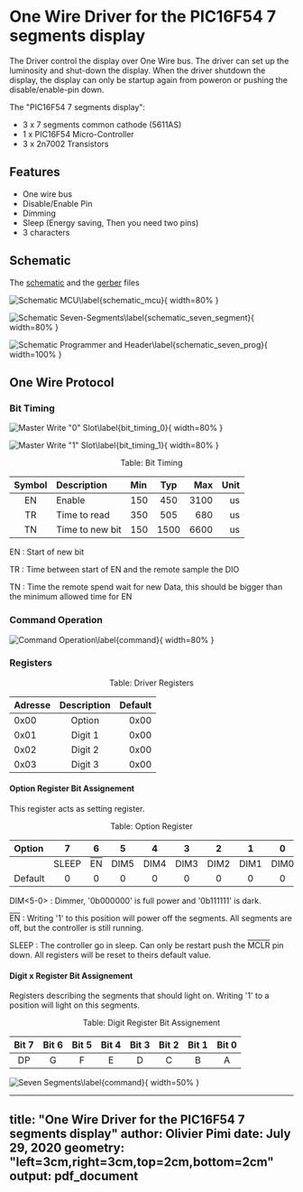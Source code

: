  
# One Wire Driver for the PIC16F54 7 segments display

The Driver control the display over One Wire bus. The driver can set up the luminosity and shut-down the display. When the driver shutdown the display, the display can only be startup again from poweron or pushing the disable/enable-pin down. 

The "PIC16F54 7 segments display":

- 3 x 7 segments common cathode (5611AS)
- 1 x PIC16F54 Micro-Controller
- 3 x 2n7002 Transistors

## Features

- One wire bus
- Disable/Enable Pin
- Dimming
- Sleep (Energy saving, Then you need two pins) 
- 3 characters

## Schematic

The [schematic](documents/images/pic16f54-7-segments-display-schematic.pdf) and the [gerber](documents/gerber.zip) files

![Schematic MCU\label{schematic_mcu}](documents/images/schematic_mcu.png){ width=80% }

![Schematic Seven-Segments\label{schematic_seven_segment}](documents/images/schematic_seven_segment.png){ width=80% }

![Schematic Programmer and Header\label{schematic_seven_prog}](documents/images/schematic_seven_prog.png){ width=100% }

## One Wire Protocol

### Bit Timing

![Master Write "0" Slot\label{bit_timing_0}](documents/images/bit_timing_0.png){ width=80% }

![Master Write "1" Slot\label{bit_timing_1}](documents/images/bit_timing_1.png){ width=80% }

<center>
Table: Bit Timing

| Symbol | Description | Min | Typ | Max | Unit |
|:---:|:---|:---|:---:|---:|---:|
| EN | Enable | 150 | 450 | 3100 | us |
| TR | Time to read | 350 | 505 | 680 | us |
| TN | Time to new bit | 150| 1500 | 6600 | us |  

</center>

EN
: Start of new bit

TR
: Time between start of EN and the remote sample the DIO

TN
: Time the remote spend wait for new Data, this should be bigger than the minimum allowed time for EN

### Command Operation


![Command Operation\label{command}](documents/images/command.png){ width=80% }

### Registers

<center>

Table: Driver Registers

| Adresse | Description | Default |
|:--------|:-----------:|--------:|
| 0x00 | Option | 0x00 |
| 0x01 | Digit 1 | 0x00 |
| 0x02 | Digit 2 | 0x00 |
| 0x03 | Digit 3 | 0x00 |

</center>

#### Option Register Bit Assignement

This register acts as setting register.

<center>

Table: Option Register 

| Option | 7 | 6 | 5 | 4 | 3 | 2 | 1 | 0 |
|:---|:-----:|:-----:|:-----:|:-----:|:-----:|:-----:|:-----:|:-----:|
| | SLEEP | <t style="text-decoration:overline">EN</t> | DIM5  | DIM4  | DIM3  | DIM2  | DIM1  | DIM0  |
| Default | 0 | 0 | 0 | 0 | 0 | 0 | 0 | 0 |

</center>

DIM<5-0>
: Dimmer, '0b000000' is full power and '0b111111' is dark.

<t style="text-decoration:overline">EN</t>
: Writing '1' to this position will power off the segments. All segments are off, but the controller is still running.
 
SLEEP
: The controller go in sleep. Can only be restart push the <t style="text-decoration:overline">MCLR</t> pin down. All registers will be reset to theirs default value. 

<!-- <img src="https://render.githubusercontent.com/render/math?math=e^{i \pi} = -1"> -->

#### Digit x Register Bit Assignement

Registers describing the segments that should light on. Writing '1' to a position will light on this segments. 

<center>

Table: Digit Register Bit Assignement

| Bit 7 | Bit 6 | Bit 5 | Bit 4 | Bit 3 | Bit 2 | Bit 1 | Bit 0 |
|:-----:|:-----:|:-----:|:-----:|:-----:|:-----:|:-----:|:-----:|
| DP    | G     | F  | E | D | C | B | A |

</center>

![Seven Segments\label{command}](documents/images/seven_segments.png){ width=50% }


---
title: "One Wire Driver for the PIC16F54 7 segments display"
author: Olivier Pimi
date: July 29, 2020
geometry: "left=3cm,right=3cm,top=2cm,bottom=2cm"
output: pdf_document
---

